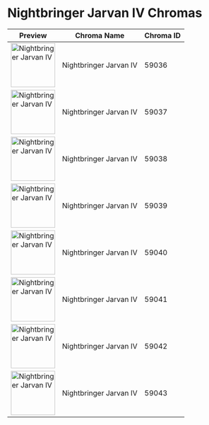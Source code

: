 # Nightbringer Jarvan IV Chromas

| Preview | Chroma Name | Chroma ID |
|---|---|---|
| <img src='https://raw.communitydragon.org/latest/plugins/rcp-be-lol-game-data/global/default/v1/champion-chroma-images/59/59036.png' alt='Nightbringer Jarvan IV' width='100'> | Nightbringer Jarvan IV | 59036 |
| <img src='https://raw.communitydragon.org/latest/plugins/rcp-be-lol-game-data/global/default/v1/champion-chroma-images/59/59037.png' alt='Nightbringer Jarvan IV' width='100'> | Nightbringer Jarvan IV | 59037 |
| <img src='https://raw.communitydragon.org/latest/plugins/rcp-be-lol-game-data/global/default/v1/champion-chroma-images/59/59038.png' alt='Nightbringer Jarvan IV' width='100'> | Nightbringer Jarvan IV | 59038 |
| <img src='https://raw.communitydragon.org/latest/plugins/rcp-be-lol-game-data/global/default/v1/champion-chroma-images/59/59039.png' alt='Nightbringer Jarvan IV' width='100'> | Nightbringer Jarvan IV | 59039 |
| <img src='https://raw.communitydragon.org/latest/plugins/rcp-be-lol-game-data/global/default/v1/champion-chroma-images/59/59040.png' alt='Nightbringer Jarvan IV' width='100'> | Nightbringer Jarvan IV | 59040 |
| <img src='https://raw.communitydragon.org/latest/plugins/rcp-be-lol-game-data/global/default/v1/champion-chroma-images/59/59041.png' alt='Nightbringer Jarvan IV' width='100'> | Nightbringer Jarvan IV | 59041 |
| <img src='https://raw.communitydragon.org/latest/plugins/rcp-be-lol-game-data/global/default/v1/champion-chroma-images/59/59042.png' alt='Nightbringer Jarvan IV' width='100'> | Nightbringer Jarvan IV | 59042 |
| <img src='https://raw.communitydragon.org/latest/plugins/rcp-be-lol-game-data/global/default/v1/champion-chroma-images/59/59043.png' alt='Nightbringer Jarvan IV' width='100'> | Nightbringer Jarvan IV | 59043 |
